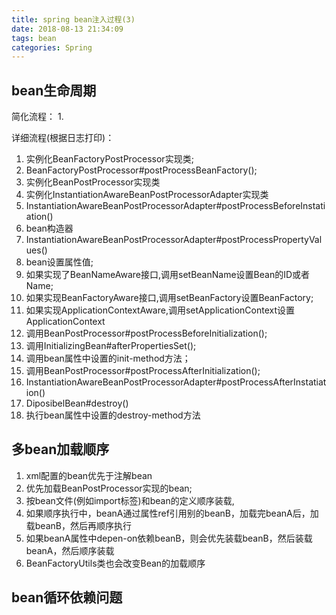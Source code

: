 ```yaml
---
title: spring bean注入过程(3)
date: 2018-08-13 21:34:09
tags: bean
categories: Spring
---
```


<!-- more -->

## bean生命周期 ##
简化流程：
1. 

详细流程(根据日志打印)：
1. 实例化BeanFactoryPostProcessor实现类; 
2. BeanFactoryPostProcessor#postProcessBeanFactory();
3. 实例化BeanPostProcessor实现类
4. 实例化InstantiationAwareBeanPostProcessorAdapter实现类
5. InstantiationAwareBeanPostProcessorAdapter#postProcessBeforeInstatiation()
6. bean构造器
6. InstantiationAwareBeanPostProcessorAdapter#postProcessPropertyValues()
7. bean设置属性值; 
8. 如果实现了BeanNameAware接口,调用setBeanName设置Bean的ID或者Name; 
9. 如果实现BeanFactoryAware接口,调用setBeanFactory设置BeanFactory; 
10. 如果实现ApplicationContextAware,调用setApplicationContext设置ApplicationContext 
11. 调用BeanPostProcessor#postProcessBeforeInitialization(); 
12. 调用InitializingBean#afterPropertiesSet(); 
13. 调用bean属性中设置的init-method方法； 
14. 调用BeanPostProcessor#postProcessAfterInitialization();
15. InstantiationAwareBeanPostProcessorAdapter#postProcessAfterInstatiation()
16. DiposibelBean#destroy()
17. 执行bean属性中设置的destroy-method方法

## 多bean加载顺序 ##
1. xml配置的bean优先于注解bean
2. 优先加载BeanPostProcessor实现的bean; 
3. 按bean文件(例如import标签)和bean的定义顺序装载,
4. 如果顺序执行中，beanA通过属性ref引用别的beanB，加载完beanA后，加载beanB，然后再顺序执行
5. 如果beanA属性中depen-on依赖beanB，则会优先装载beanB，然后装载beanA，然后顺序装载
6. BeanFactoryUtils类也会改变Bean的加载顺序

## bean循环依赖问题